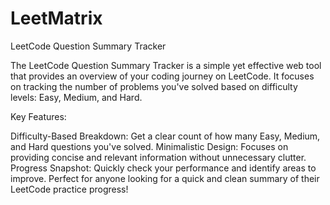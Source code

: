 # LeetMatrix
LeetCode Question Summary Tracker


The LeetCode Question Summary Tracker is a simple yet effective web tool that provides an overview of your coding journey on LeetCode. It focuses on tracking the number of problems you've solved based on difficulty levels: Easy, Medium, and Hard.

Key Features:

Difficulty-Based Breakdown: Get a clear count of how many Easy, Medium, and Hard questions you've solved.
Minimalistic Design: Focuses on providing concise and relevant information without unnecessary clutter.
Progress Snapshot: Quickly check your performance and identify areas to improve.
Perfect for anyone looking for a quick and clean summary of their LeetCode practice progress!
